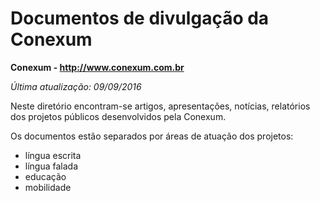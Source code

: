 # Documentos de divulgação da Conexum

**Conexum - http://www.conexum.com.br**

*Última atualização: 09/09/2016*

Neste diretório encontram-se artigos, apresentações, notícias, relatórios dos projetos públicos desenvolvidos pela Conexum.

Os documentos estão separados por áreas de atuação dos projetos:

* língua escrita
* língua falada
* educação
* mobilidade

